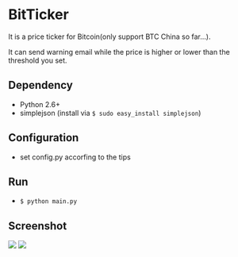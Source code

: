 BitTicker
==============

It is a price ticker for Bitcoin(only support BTC China so far...). 

It can send warning email while the price is higher or lower than the threshold you set.

## Dependency
* Python 2.6+
* simplejson (install via `$ sudo easy_install simplejson`)

## Configuration
* set config.py accorfing to the tips

## Run
* `$ python main.py`

## Screenshot
<img src="http://ww4.sinaimg.cn/large/6e5e2e39jw1easqlg63mjj20hr0m7te5.jpg" />
<img src="http://ww4.sinaimg.cn/large/6e5e2e39jw1earv2yxgvmj20hs0vkwhr.jpg" />
